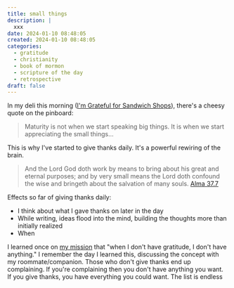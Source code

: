 ```yaml
---
title: small things
description: |
  xxx  
date: 2024-01-10 08:48:05
created: 2024-01-10 08:48:05
categories:
  - gratitude
  - christianity
  - book of mormon
  - scripture of the day
  - retrospective
draft: false
---
```

In my deli this morning ([I'm Grateful for Sandwich Shops](sandwich-shops.md)), there's a cheesy quote on the pinboard:

> Maturity is not when we start speaking big things. It is when we start appreciating the small things...

This is why I've started to give thanks daily. It's a powerful rewiring of the brain. 

> And the Lord God doth work by means to bring about his great and eternal purposes; and by very small means the Lord doth confound the wise and bringeth about the salvation of many souls.
> [Alma 37.7](../scriptures/alma-37.7)

Effects so far of giving thanks daily:

- I think about what I gave thanks on later in the day
- While writing, ideas flood into the mind, building the thoughts more than initially realized 
- When 

I learned once on [my mission](../concepts/my-mission.md) that "when I don't have gratitude, I don't have anything." I remember the day I learned this, discussing the concept with my roommate/companion. Those who don't give thanks end up complaining. If you're complaining then you don't have anything you want. If you give thanks, you have everything you could want. The list is endless 